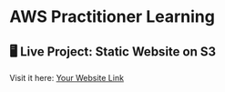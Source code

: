 # AWS Practitioner Learning

## 🖥️ Live Project: Static Website on S3
Visit it here: [Your Website Link](http://haliti-agron-static-site.s3-website.eu-central-1.amazonaws.com)
